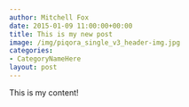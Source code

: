 ```yaml
---
author: Mitchell Fox
date: 2015-01-09 11:00:00+00:00
title: This is my new post
image: /img/piqora_single_v3_header-img.jpg
categories:
- CategoryNameHere
layout: post
---
```


This is my content!
